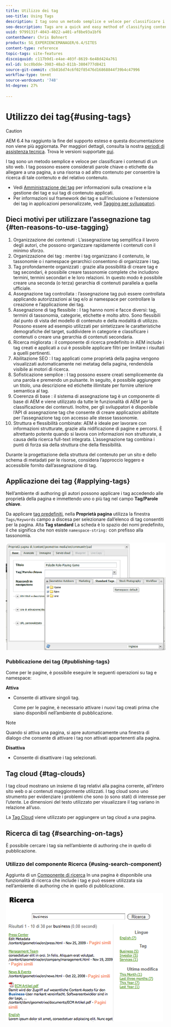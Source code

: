 ```yaml
---
title: Utilizzo dei tag
seo-title: Using Tags
description: I tag sono un metodo semplice e veloce per classificare i contenuti di un sito web. I tag possono essere considerati parole chiave o etichette da allegare a una pagina, a una risorsa o ad altro contenuto per consentire la ricerca di tale contenuto e del relativo contenuto.
seo-description: Tags are a quick and easy method of classifying content within a website. Tags may be thought of as keywords or labels that can be attached to a page, an asset, or other content to enable searches to find that content and related content.
uuid: 9799131f-4043-4022-a401-af8be93a1bf6
contentOwner: Chris Bohnert
products: SG_EXPERIENCEMANAGER/6.4/SITES
content-type: reference
topic-tags: site-features
discoiquuid: c117b9d1-e4ae-403f-8619-6e48d424a761
exl-id: bcc0bdde-3983-48a3-811b-3804777d8421
source-git-commit: c5b816d74c6f02f85476d16868844f39b4c47996
workflow-type: tm+mt
source-wordcount: '748'
ht-degree: 27%

---
```


# Utilizzo dei tag{#using-tags}

>[!CAUTION]
>
>AEM 6.4 ha raggiunto la fine del supporto esteso e questa documentazione non viene più aggiornata. Per maggiori dettagli, consulta la nostra [periodi di assistenza tecnica](https://helpx.adobe.com/it/support/programs/eol-matrix.html). Trova le versioni supportate [qui](https://experienceleague.adobe.com/docs/).

I tag sono un metodo semplice e veloce per classificare i contenuti di un sito web. I tag possono essere considerati parole chiave o etichette da allegare a una pagina, a una risorsa o ad altro contenuto per consentire la ricerca di tale contenuto e del relativo contenuto.

* Vedi [Amministrazione dei tag](/help/sites-administering/tags.md) per informazioni sulla creazione e la gestione dei tag e sui tag di contenuto applicati.
* Per informazioni sul framework dei tag e sull’inclusione e l’estensione dei tag in applicazioni personalizzate, vedi [Tagging per sviluppatori](/help/sites-developing/tags.md).

## Dieci motivi per utilizzare l’assegnazione tag {#ten-reasons-to-use-tagging}

1. Organizzazione dei contenuti : L’assegnazione tag semplifica il lavoro degli autori, che possono organizzare rapidamente i contenuti con il minimo sforzo.
1. Organizzazione dei tag : mentre i tag organizzano il contenuto, le tassonomie o i namespace gerarchici consentono di organizzare i tag.
1. Tag profondamente organizzati : grazie alla possibilità di creare tag e tag secondari, è possibile creare tassonomie complete che includono termini, termini secondari e le loro relazioni. In questo modo è possibile creare una seconda (o terza) gerarchia di contenuti parallela a quella ufficiale.
1. Assegnazione tag controllata : l’assegnazione tag può essere controllata applicando autorizzazioni ai tag e/o ai namespace per controllare la creazione e l’applicazione dei tag.
1. Assegnazione di tag flessibile : I tag hanno nomi e facce diversi: tag, termini di tassonomia, categorie, etichette e molto altro. Sono flessibili dal punto di vista del modello di contenuto e della modalità di utilizzo. Possono essere ad esempio utilizzati per sintetizzare le caratteristiche demografiche del target, suddividere in categorie e classificare i contenuti o creare una gerarchia di contenuti secondaria.
1. Ricerca migliorata : il componente di ricerca predefinito in AEM include i tag creati e applicati a cui è possibile applicare filtri per limitare i risultati a quelli pertinenti.
1. Abilitazione SEO : I tag applicati come proprietà della pagina vengono visualizzati automaticamente nei metatag della pagina, rendendola visibile ai motori di ricerca.
1. Sofisticazione semplice : I tag possono essere creati semplicemente da una parola e premendo un pulsante. In seguito, è possibile aggiungere un titolo, una descrizione ed etichette illimitate per fornire ulteriore semantica al tag.
1. Coerenza di base : il sistema di assegnazione tag è un componente di base di AEM e viene utilizzato da tutte le funzionalità di AEM per la classificazione dei contenuti. Inoltre, per gli sviluppatori è disponibile l’API di assegnazione tag che consente di creare applicazioni abilitate per l’assegnazione tag con accesso alle stesse tassonomie.
1. Struttura e flessibilità combinate: AEM è ideale per lavorare con informazioni strutturate, grazie alla nidificazione di pagine e percorsi. È altrettanto potente quando si lavora con informazioni non strutturate, a causa della ricerca full-text integrata. L’assegnazione tag combina i punti di forza sia della struttura che della flessibilità.

Durante la progettazione della struttura del contenuto per un sito e dello schema di metadati per le risorse, considera l’approccio leggero e accessibile fornito dall’assegnazione di tag.

## Applicazione dei tag   {#applying-tags}

Nell’ambiente di authoring gli autori possono applicare i tag accedendo alle proprietà della pagina e immettendo uno o più tag nel campo **Tag/Parole chiave**.

Da applicare [tag predefiniti](/help/sites-administering/tags.md), nella **Proprietà pagina** utilizza la finestra `Tags/Keywords` campo a discesa per selezionare dall’elenco di tag consentiti per la pagina. Alta **Tag standard** La scheda è lo spazio dei nomi predefinito, il che significa che non esiste `namespace-string:` con prefisso alla tassonomia.

![chlimage_1-2](assets/chlimage_1-2.png)

### Pubblicazione dei tag {#publishing-tags}

Come per le pagine, è possibile eseguire le seguenti operazioni su tag e namespace:

**Attiva**

* Consente di attivare singoli tag.

   Come per le pagine, è necessario attivare i nuovi tag creati prima che siano disponibili nell’ambiente di pubblicazione.

>[!NOTE]
>
>Quando si attiva una pagina, si apre automaticamente una finestra di dialogo che consente di attivare i tag non attivati appartenenti alla pagina.

**Disattiva**

* Consente di disattivare i tag selezionati.

## Tag cloud {#tag-clouds}

I tag cloud mostrano un insieme di tag relativi alla pagina corrente, all’intero sito web o ai contenuti maggiormente utilizzati. I tag cloud sono uno strumento per evidenziare i problemi che sono (o sono stati) di interesse per l’utente. Le dimensioni del testo utilizzato per visualizzare il tag variano in relazione all’uso.

La [Tag Cloud](/help/sites-classic-ui-authoring/classic-page-author-edit-mode.md#tag-cloud) viene utilizzato per aggiungere un tag cloud a una pagina.

## Ricerca di tag {#searching-on-tags}

È possibile cercare i tag sia nell’ambiente di authoring che in quello di pubblicazione.

### Utilizzo del componente Ricerca {#using-search-component}

Aggiunta di un [Componente di ricerca](/help/sites-classic-ui-authoring/classic-page-author-edit-mode.md#search) In una pagina è disponibile una funzionalità di ricerca che include i tag e può essere utilizzata sia nell’ambiente di authoring che in quello di pubblicazione.

![chlimage_1-3](assets/chlimage_1-3.png)
